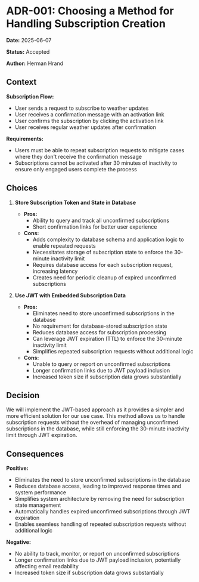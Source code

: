 # ADR-001: Choosing a Method for Handling Subscription Creation

**Date:** 2025-06-07

**Status:** Accepted

**Author:** Herman Hrand

## Context

**Subscription Flow:**

- User sends a request to subscribe to weather updates
- User receives a confirmation message with an activation link
- User confirms the subscription by clicking the activation link
- User receives regular weather updates after confirmation

**Requirements:**

- Users must be able to repeat subscription requests to mitigate cases where they don't receive the confirmation message
- Subscriptions cannot be activated after 30 minutes of inactivity to ensure only engaged users complete the process

## Choices

1. **Store Subscription Token and State in Database**

   - **Pros:**
     - Ability to query and track all unconfirmed subscriptions
     - Short confirmation links for better user experience
   - **Cons:**
     - Adds complexity to database schema and application logic to enable repeated requests
     - Necessitates storage of subscription state to enforce the 30-minute inactivity limit
     - Requires database access for each subscription request, increasing latency
     - Creates need for periodic cleanup of expired unconfirmed subscriptions

2. **Use JWT with Embedded Subscription Data**

   - **Pros:**
     - Eliminates need to store unconfirmed subscriptions in the database
     - No requirement for database-stored subscription state
     - Reduces database access for subscription processing
     - Can leverage JWT expiration (TTL) to enforce the 30-minute inactivity limit
     - Simplifies repeated subscription requests without additional logic
   - **Cons:**
     - Unable to query or report on unconfirmed subscriptions
     - Longer confirmation links due to JWT payload inclusion
     - Increased token size if subscription data grows substantially

## Decision

We will implement the JWT-based approach as it provides a simpler and more efficient solution for our use case. This method allows us to handle subscription requests without the overhead of managing unconfirmed subscriptions in the database, while still enforcing the 30-minute inactivity limit through JWT expiration.

## Consequences

**Positive:**

- Eliminates the need to store unconfirmed subscriptions in the database
- Reduces database access, leading to improved response times and system performance
- Simplifies system architecture by removing the need for subscription state management
- Automatically handles expired unconfirmed subscriptions through JWT expiration
- Enables seamless handling of repeated subscription requests without additional logic

**Negative:**

- No ability to track, monitor, or report on unconfirmed subscriptions
- Longer confirmation links due to JWT payload inclusion, potentially affecting email readability
- Increased token size if subscription data grows substantially
